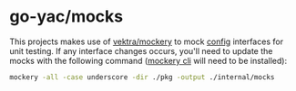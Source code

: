 # go-yac/mocks

This projects makes use of [vektra/mockery][] to mock [config][] interfaces for unit testing. If any interface changes occurs, you'll need to update the mocks with the following command ([mockery cli][vektra/mockery#installation] will need to be installed):

```bash
mockery -all -case underscore -dir ./pkg -output ./internal/mocks
```

[vektra/mockery]: https://github.com/vektra/mockery
[vektra/mockery#installation]: https://github.com/vektra/mockery#installation
[config]: pkg/config/config.go